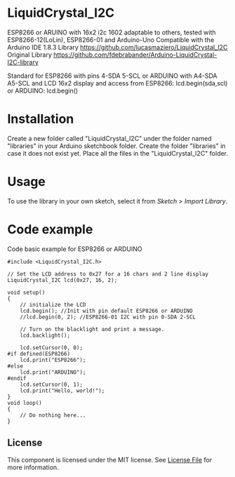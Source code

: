 # LiquidCrystal_I2C
ESP8266 or ARUINO with 16x2 i2c 1602 adaptable to others, tested with ESP8266-12(LoLin), ESP8266-01 and Arduino-Uno
Compatible with the Arduino IDE 1.8.3
Library https://github.com/lucasmaziero/LiquidCrystal_I2C
Original Library https://github.com/fdebrabander/Arduino-LiquidCrystal-I2C-library

Standard for ESP8266 with pins 4-SDA 5-SCL or ARDUINO with A4-SDA A5-SCL and LCD 16x2 display
and access from ESP8266: lcd.begin(sda,scl) or ARDUINO: lcd.begin()

# Installation #
Create a new folder called "LiquidCrystal_I2C" under the folder named "libraries" in your Arduino sketchbook folder.
Create the folder "libraries" in case it does not exist yet. Place all the files in the "LiquidCrystal_I2C" folder.

# Usage #
To use the library in your own sketch, select it from *Sketch > Import Library*.

# Code example #

Code basic example for ESP8266 or ARDUINO
```Arduino
#include <LiquidCrystal_I2C.h>

// Set the LCD address to 0x27 for a 16 chars and 2 line display
LiquidCrystal_I2C lcd(0x27, 16, 2);

void setup()
{
	// initialize the LCD
  	lcd.begin(); //Init with pin default ESP8266 or ARDUINO
  	//lcd.begin(0, 2); //ESP8266-01 I2C with pin 0-SDA 2-SCL

  	// Turn on the blacklight and print a message.
  	lcd.backlight();
  
  	lcd.setCursor(0, 0);
#if defined(ESP8266)
  	lcd.print("ESP8266");
#else
  	lcd.print("ARDUINO");
#endif
  	lcd.setCursor(0, 1);
  	lcd.print("Hello, world!");
}
void loop()
{
	// Do nothing here...
}
```
## License

This component is licensed under the MIT license. See [License File](LICENSE) 
for more information.
